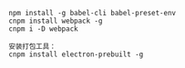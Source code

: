     npm install -g babel-cli babel-preset-env
    cnpm install webpack -g
    cnpm i -D webpack

    安装打包工具：
    cnpm install electron-prebuilt -g

